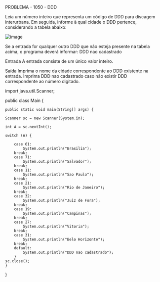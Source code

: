 PROBLEMA - 1050 - DDD

Leia um número inteiro que representa um código de DDD para discagem interurbana. Em seguida, informe à qual cidade o DDD pertence, considerando a tabela abaixo:

![image](https://user-images.githubusercontent.com/67755952/172598083-f6f2b226-5d60-49f4-b0f4-b730974dbde2.png)

Se a entrada for qualquer outro DDD que não esteja presente na tabela acima, o programa deverá informar:
DDD nao cadastrado

Entrada
A entrada consiste de um único valor inteiro.

Saída
Imprima o nome da cidade correspondente ao DDD existente na entrada. Imprima DDD nao cadastrado caso não existir DDD correspondente ao número digitado.

import java.util.Scanner;

public class Main {
 
    public static void main(String[] args) {
        
    Scanner sc = new Scanner(System.in);
        
    int A = sc.nextInt();
        
    switch (A) {
        
        case 61:
            System.out.println("Brasilia");
        break;
        case 71:
            System.out.println("Salvador");
        break;
        case 11:
            System.out.println("Sao Paulo");
        break;
        case 21:
            System.out.println("Rio de Janeiro");
        break;
        case 32:
            System.out.println("Juiz de Fora");
        break;
        case 19:
            System.out.println("Campinas");
        break;
        case 27:
            System.out.println("Vitoria");
        break;
        case 31:
            System.out.println("Belo Horizonte");
        break;
        default:
            System.out.println("DDD nao cadastrado");
        }
    sc.close();
	}
}
